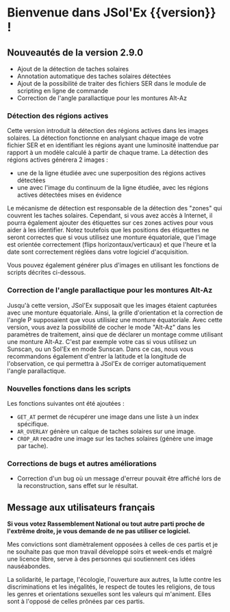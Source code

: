 # Bienvenue dans JSol'Ex {{version}} !

## Nouveautés de la version 2.9.0

- Ajout de la détection de taches solaires
- Annotation automatique des taches solaires détectées
- Ajout de la possibilité de traiter des fichiers SER dans le module de scripting en ligne de commande
- Correction de l'angle parallactique pour les montures Alt-Az

### Détection des régions actives

Cette version introduit la détection des régions actives dans les images solaires.
La détection fonctionne en analysant chaque image de votre fichier SER et en identifiant les régions ayant une luminosité inattendue par rapport à un modèle calculé à partir de chaque trame.
La détection des régions actives générera 2 images :

- une de la ligne étudiée avec une superposition des régions actives détectées
- une avec l'image du continuum de la ligne étudiée, avec les régions actives détectées mises en évidence

Le mécanisme de détection est responsable de la détection des "zones" qui couvrent les taches solaires.
Cependant, si vous avez accès à Internet, il pourra également ajouter des étiquettes sur ces zones actives pour vous aider à les identifier.
Notez toutefois que les positions des étiquettes ne seront correctes que si vous utilisez une monture équatoriale, que l'image est orientée correctement (flips horizontaux/verticaux) et que l'heure et la date sont correctement réglées dans votre logiciel d'acquisition.

Vous pouvez également générer plus d'images en utilisant les fonctions de scripts décrites ci-dessous.

### Correction de l'angle parallactique pour les montures Alt-Az

Jusqu'à cette version, JSol'Ex supposait que les images étaient capturées avec une monture équatoriale.
Ainsi, la grille d'orientation et la correction de l'angle P supposaient que vous utilisiez une monture équatoriale.
Avec cette version, vous avez la possibilité de cocher le mode "Alt-Az" dans les paramètres de traitement, ainsi que de déclarer un montage comme utilisant une monture Alt-Az.
C'est par exemple votre cas si vous utilisez un Sunscan, ou un Sol'Ex en mode Sunscan.
Dans ce cas, nous vous recommandons également d'entrer la latitude et la longitude de l'observation, ce qui permettra à JSol'Ex de corriger automatiquement l'angle parallactique.

### Nouvelles fonctions dans les scripts

Les fonctions suivantes ont été ajoutées :

- `GET_AT` permet de récupérer une image dans une liste à un index spécifique.
- `AR_OVERLAY` génère un calque de taches solaires sur une image.
- `CROP_AR` recadre une image sur les taches solaires (génère une image par tache).

### Corrections de bugs et autres améliorations

- Correction d'un bug où un message d'erreur pouvait être affiché lors de la reconstruction, sans effet sur le résultat.

## Message aux utilisateurs français

**Si vous votez Rassemblement National ou tout autre parti proche de l'extrême droite, je vous demande de ne pas utiliser ce logiciel.**

Mes convictions sont diamètralement opposées à celles de ces partis et je ne souhaite pas que mon travail développé soirs et week-ends et malgré une licence libre, serve à des personnes qui soutiennent ces idées nauséabondes.

La solidarité, le partage, l'écologie, l'ouverture aux autres, la lutte contre les discriminations et les inégalités, le respect de toutes les religions, de tous les genres et orientations sexuelles sont les valeurs qui m'animent.
Elles sont à l'opposé de celles prônées par ces partis.
